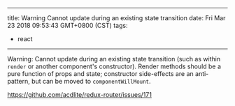 
---
title: Warning Cannot update during an existing state transition
date: Fri Mar 23 2018 09:53:43 GMT+0800 (CST)
tags:
 - react
---

Warning: Cannot update during an existing state transition (such as within `render` or another component's constructor). Render methods should be a pure function of props and state; constructor side-effects are an anti-pattern, but can be moved to `componentWillMount`.

https://github.com/acdlite/redux-router/issues/171